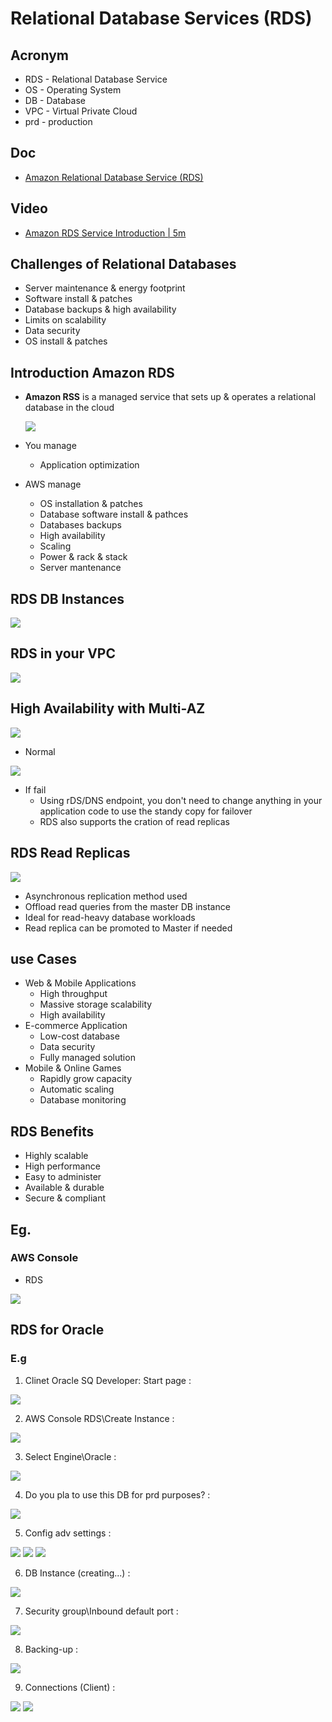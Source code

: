 # Relational Database Services (RDS)

## Acronym
* RDS - Relational Database Service
* OS - Operating System
* DB - Database
* VPC - Virtual Private Cloud
* prd - production

## Doc
* [Amazon Relational Database Service (RDS)](https://aws.amazon.com/rds/)

## Video 
* [Amazon RDS Service Introduction | 5m](https://www.aws.training/Details/Video?id=36900)

## Challenges of Relational Databases
* Server maintenance & energy footprint
* Software install & patches
* Database backups & high availability
* Limits on scalability
* Data security
* OS install & patches

## Introduction Amazon RDS
* **Amazon RSS** is a managed service that sets up & operates a relational database in the 
  cloud
  
  [<img src="https://i.imgur.com/BN32DhT.png">](https://i.imgur.com/BN32DhT.png)
  
* You manage
    * Application optimization
    
* AWS manage
    * OS installation & patches
    * Database software install & pathces
    * Databases backups
    * High availability
    * Scaling
    * Power & rack & stack
    * Server mantenance
    
## RDS DB Instances
[<img src="https://i.imgur.com/8G5961o.png">](https://i.imgur.com/8G5961o.png)

## RDS in your VPC
[<img src="https://i.imgur.com/551POyH.png">](https://i.imgur.com/551POyH.png)

## High Availability with Multi-AZ
[<img src="https://i.imgur.com/7e8nPbx.png">](https://i.imgur.com/7e8nPbx.png)
* Normal

[<img src="https://i.imgur.com/pya3L3k.png">](https://i.imgur.com/pya3L3k.png)
* If fail
    * Using rDS/DNS endpoint, you don't need to change anything in your application code
      to use the standy copy for failover
    * RDS also supports the cration of read replicas
    
## RDS Read Replicas
[<img src="https://i.imgur.com/mHC0V1q.png">](https://i.imgur.com/mHC0V1q.png)

* Asynchronous replication method used
* Offload read queries from the master DB instance
* Ideal for read-heavy database workloads
* Read replica can be promoted to Master if needed

## use Cases
* Web & Mobile Applications
    * High throughput
    * Massive storage scalability
    * High availability
* E-commerce Application
    * Low-cost database
    * Data security
    * Fully managed solution
* Mobile & Online Games
    * Rapidly grow capacity
    * Automatic scaling
    * Database monitoring
    
## RDS Benefits
* Highly scalable
* High performance
* Easy to administer
* Available & durable
* Secure & compliant

## Eg.
### AWS Console
* RDS

[<img src="https://i.imgur.com/mz0JUUN.png">](https://i.imgur.com/mz0JUUN.png)

## RDS for Oracle
### E.g
1) Clinet Oracle SQ Developer: Start page : 

[<img src="https://i.imgur.com/5pATC0V.png">](https://i.imgur.com/5pATC0V.png)

2) AWS Console RDS\Create Instance : 

[<img src="https://i.imgur.com/PFDZkTX.png">](https://i.imgur.com/PFDZkTX.png)

3) Select Engine\Oracle :

[<img src="https://i.imgur.com/AVhJieq.png">](https://i.imgur.com/AVhJieq.png)

4) Do you pla to use this DB for prd purposes? :

[<img src="https://i.imgur.com/H26FW6A.png">](https://i.imgur.com/H26FW6A.png)

5) Config adv settings :

[<img src="https://i.imgur.com/5keLAcS.png">](https://i.imgur.com/5keLAcS.png)
[<img src="https://i.imgur.com/ZqLj5nx.png">](https://i.imgur.com/ZqLj5nx.png)
[<img src="https://i.imgur.com/lnSr9Y2.png">](https://i.imgur.com/lnSr9Y2.png)

6) DB Instance (creating...) : 

[<img src="https://i.imgur.com/u92z2Hx.png">](https://i.imgur.com/u92z2Hx.png)

7) Security group\Inbound default port :

[<img src="https://i.imgur.com/iHjmGHl.png">](https://i.imgur.com/iHjmGHl.png)


8) Backing-up :

[<img src="https://i.imgur.com/wIUxcEd.png">](https://i.imgur.com/wIUxcEd.png)

9) Connections (Client) : 

[<img src="https://i.imgur.com/wsFffjf.png">](https://i.imgur.com/wsFffjf.png)
[<img src="https://i.imgur.com/rfOn23o.png">](https://i.imgur.com/rfOn23o.png)
